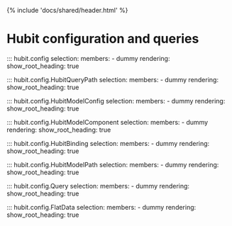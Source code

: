 
{% include 'docs/shared/header.html' %}
# Hubit configuration and queries
::: hubit.config
    selection:
        members:
            - dummy
    rendering:
        show_root_heading: true

::: hubit.config.HubitQueryPath
    selection:
        members:
            - dummy
    rendering:
        show_root_heading: true


::: hubit.config.HubitModelConfig
    selection:
        members:
            - dummy
    rendering:
        show_root_heading: true

::: hubit.config.HubitModelComponent
    selection:
        members:
            - dummy
    rendering:
        show_root_heading: true

::: hubit.config.HubitBinding
    selection:
        members:
            - dummy
    rendering:
        show_root_heading: true

::: hubit.config.HubitModelPath
    selection:
        members:
            - dummy
    rendering:
        show_root_heading: true


::: hubit.config.Query
    selection:
        members:
            - dummy
    rendering:
        show_root_heading: true


::: hubit.config.FlatData
    selection:
        members:
            - dummy
    rendering:
        show_root_heading: true

